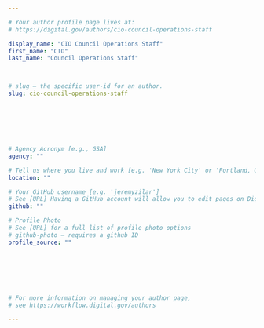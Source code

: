 ```yaml
---

# Your author profile page lives at:
# https://digital.gov/authors/cio-council-operations-staff

display_name: "CIO Council Operations Staff"
first_name: "CIO"
last_name: "Council Operations Staff"



# slug — the specific user-id for an author.
slug: cio-council-operations-staff







# Agency Acronym [e.g., GSA]
agency: ""

# Tell us where you live and work [e.g. 'New York City' or 'Portland, OR']
location: ""

# Your GitHub username [e.g. 'jeremyzilar']
# See [URL] Having a GitHub account will allow you to edit pages on DigitalGov. The image used in your GitHub account can also be used to populate your digital.gov profile photo.
github: ""

# Profile Photo
# See [URL] for a full list of profile photo options
# github-photo — requires a github ID
profile_source: ""







# For more information on managing your author page,
# see https://workflow.digital.gov/authors

---
```

